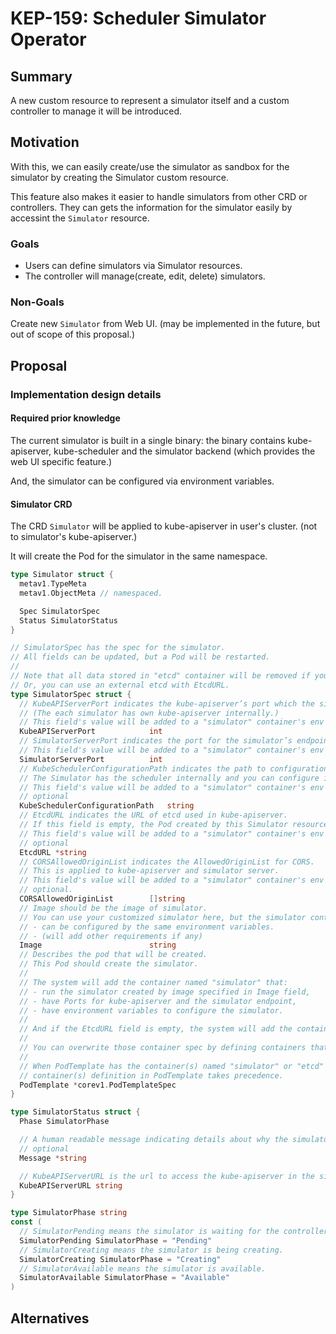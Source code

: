 # KEP-159: Scheduler Simulator Operator

## Summary

A new custom resource to represent a simulator itself and a custom controller to manage it will be introduced.

## Motivation

With this, we can easily create/use the simulator as sandbox for the simulator by creating the Simulator custom resource. 

This feature also makes it easier to handle simulators from other CRD or controllers. 
They can gets the information for the simulator easily by accessint the `Simulator` resource.

### Goals

- Users can define simulators via Simulator resources.
- The controller will manage(create, edit, delete) simulators.

### Non-Goals

Create new `Simulator` from Web UI. (may be implemented in the future, but out of scope of this proposal.)

## Proposal

### Implementation design details

#### Required prior knowledge

The current simulator is built in a single binary: the binary contains kube-apiserver, kube-scheduler and the simulator backend (which provides the web UI specific feature.)

And, the simulator can be configured via environment variables.

#### Simulator CRD

The CRD `Simulator` will be applied to kube-apiserver in user's cluster. (not to simulator's kube-apiserver.) 

It will create the Pod for the simulator in the same namespace.

```go
type Simulator struct {
  metav1.TypeMeta 
  metav1.ObjectMeta // namespaced.

  Spec SimulatorSpec
  Status SimulatorStatus
}

// SimulatorSpec has the spec for the simulator.
// All fields can be updated, but a Pod will be restarted.
//
// Note that all data stored in "etcd" container will be removed if you don't specify Volume in "etcd" container.
// Or, you can use an external etcd with EtcdURL.
type SimulatorSpec struct {
  // KubeAPIServerPort indicates the kube-apiserver’s port which the simulator has internally.
  // (The each simulator has own kube-apiserver internally.)
  // This field's value will be added to a "simulator" container's env as "KUBE_API_PORT".
  KubeAPIServerPort            int 
  // SimulatorServerPort indicates the port for the simulator’s endpoint.
  // This field's value will be added to a "simulator" container's env as "PORT".
  SimulatorServerPort          int 
  // KubeSchedulerConfigurationPath indicates the path to configuration for the scheduler. 
  // The Simulator has the scheduler internally and you can configure it with this configuration.
  // This field's value will be added to a "simulator" container's env as "KUBE_SCHEDULER_CONFIG_PATH".
  // optional
  KubeSchedulerConfigurationPath   string
  // EtcdURL indicates the URL of etcd used in kube-apiserver.
  // If this field is empty, the Pod created by this Simulator resource will have the etcd container.
  // This field's value will be added to a "simulator" container's env as "KUBE_SCHEDULER_SIMULATOR_ETCD_URL".
  // optional
  EtcdURL *string
  // CORSAllowedOriginList indicates the AllowedOriginList for CORS. 
  // This is applied to kube-apiserver and simulator server.
  // This field's value will be added to a "simulator" container's env as "CORS_ALLOWED_ORIGIN_LIST".
  // optional.
  CORSAllowedOriginList        []string
  // Image should be the image of simulator.
  // You can use your customized simulator here, but the simulator container created by this image should follow these things:
  // - can be configured by the same environment variables. 
  // - (will add other requirements if any)
  Image                        string
  // Describes the pod that will be created.
  // This Pod should create the simulator.
  //
  // The system will add the container named "simulator" that: 
  // - run the simulator created by image specified in Image field,
  // - have Ports for kube-apiserver and the simulator endpoint,
  // - have environment variables to configure the simulator.
  // 
  // And if the EtcdURL field is empty, the system will add the container named "etcd" for kube-apiserver.
  // 
  // You can overwrite those container spec by defining containers that have the same name, "simulator" or "etcd".
  // 
  // When PodTemplate has the container(s) named "simulator" or "etcd" and the field is different from the container spec generated by other fields in SimulatorSpec,
  // container(s) definition in PodTemplate takes precedence.
  PodTemplate *corev1.PodTemplateSpec 
}

type SimulatorStatus struct {
  Phase SimulatorPhase

  // A human readable message indicating details about why the simulator is in this phase.
  // optional
  Message *string 

  // KubeAPIServerURL is the url to access the kube-apiserver in the simulator.
  KubeAPIServerURL string
}

type SimulatorPhase string
const (
  // SimulatorPending means the simulator is waiting for the controller to start to creating the Pod for this Simulator resource.
  SimulatorPending SimulatorPhase = "Pending"
  // SimulatorCreating means the simulator is being creating. 
  SimulatorCreating SimulatorPhase = "Creating"
  // SimulatorAvailable means the simulator is available.
  SimulatorAvailable SimulatorPhase = "Available"
)
```

## Alternatives

<!--
What other approaches did you consider, and why did you rule them out? These do
not need to be as detailed as the proposal, but should include enough
information to express the idea and why it was not acceptable.
-->
